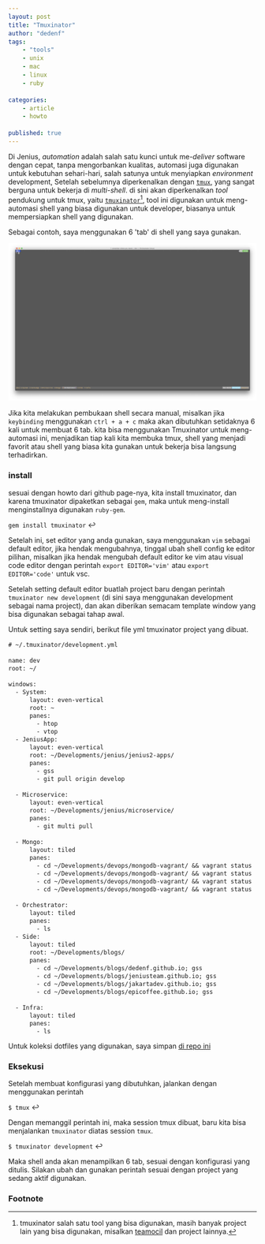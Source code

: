```yaml
---
layout: post
title: "Tmuxinator"
author: "dedenf"
tags:
    - "tools"
    - unix
    - mac
    - linux
    - ruby

categories: 
    - article
    - howto

published: true
---
```


Di Jenius, _automation_ adalah salah satu kunci untuk me-_deliver_ software dengan cepat, tanpa mengorbankan kualitas, automasi juga digunakan untuk kebutuhan sehari-hari, salah satunya untuk menyiapkan _environment_ development, Setelah sebelumnya diperkenalkan dengan [`tmux`](https://jenius.tech/2018/01/30/pengenalan-tmux/), yang sangat berguna untuk bekerja di _multi-shell_. di sini akan diperkenalkan _tool_ pendukung untuk tmux, yaitu [`tmuxinator`](https://github.com/tmuxinator/tmuxinator)[^1], tool ini digunakan untuk meng-automasi shell yang biasa digunakan untuk developer, biasanya untuk mempersiapkan shell yang digunakan.

<!-- more -->

Sebagai contoh, saya menggunakan 6 'tab' di shell yang saya gunakan.

![shell](/images/posts/tmuxinator/tmuxinator.jpg)

Jika kita melakukan pembukaan shell secara manual, misalkan jika `keybinding` menggunakan `ctrl + a + c` maka akan dibutuhkan setidaknya 6 kali untuk membuat 6 tab. kita bisa menggunakan Tmuxinator untuk meng-automasi ini, menjadikan tiap kali kita membuka tmux, shell yang menjadi favorit atau shell yang biasa kita gunakan untuk bekerja bisa langsung terhadirkan.

### install
sesuai dengan howto dari github page-nya, kita install tmuxinator, dan karena tmuxinator dipaketkan sebagai `gem`, maka untuk meng-install menginstallnya digunakan `ruby-gem`.

`gem install tmuxinator` ↩

Setelah ini, set editor yang anda gunakan, saya menggunakan `vim` sebagai default editor, jika hendak mengubahnya, tinggal ubah shell config ke editor pilihan, misalkan jika hendak mengubah default editor ke vim atau visual code editor dengan perintah `export EDITOR='vim'` atau `export EDITOR='code'` untuk vsc.

Setelah setting default editor buatlah project baru dengan perintah `tmuxinator new development` (di sini saya menggunakan development sebagai nama project), dan akan diberikan semacam template window yang bisa digunakan sebagai tahap awal.

Untuk setting saya sendiri, berikut file yml tmuxinator project yang dibuat.

```
# ~/.tmuxinator/development.yml

name: dev
root: ~/

windows:
  - System:
      layout: even-vertical
      root: ~
      panes:
        - htop
        - vtop
  - JeniusApp: 
      layout: even-vertical
      root: ~/Developments/jenius/jenius2-apps/
      panes:
        - gss
        - git pull origin develop

  - Microservice:
      layout: even-vertical
      root: ~/Developments/jenius/microservice/
      panes:
        - git multi pull

  - Mongo:
      layout: tiled
      panes:
        - cd ~/Developments/devops/mongodb-vagrant/ && vagrant status
        - cd ~/Developments/devops/mongodb-vagrant/ && vagrant status
        - cd ~/Developments/devops/mongodb-vagrant/ && vagrant status
        - cd ~/Developments/devops/mongodb-vagrant/ && vagrant status

  - Orchestrator:
      layout: tiled
      panes:
        - ls
  - Side:
      layout: tiled
      root: ~/Developments/blogs/
      panes:
        - cd ~/Developments/blogs/dedenf.github.io; gss
        - cd ~/Developments/blogs/jeniusteam.github.io; gss
        - cd ~/Developments/blogs/jakartadev.github.io; gss
        - cd ~/Developments/blogs/epicoffee.github.io; gss
  
  - Infra:
      layout: tiled
      panes:
        - ls
```

Untuk koleksi dotfiles yang digunakan, saya simpan [di repo ini](https://github.com/dedenf/dotfiles)

### Eksekusi
Setelah membuat konfigurasi yang dibutuhkan, jalankan dengan menggunakan perintah 

`$ tmux` ↩

Dengan memanggil perintah ini, maka session tmux dibuat, baru kita bisa menjalankan `tmuxinator` diatas session `tmux`.

`$ tmuxinator development` ↩

Maka shell anda akan menampilkan 6 tab, sesuai dengan konfigurasi yang ditulis. Silakan ubah dan gunakan perintah sesuai dengan project yang sedang aktif digunakan.



### Footnote

[^1]:tmuxinator salah satu tool yang bisa digunakan, masih banyak project lain yang bisa digunakan, misalkan [teamocil](https://github.com/remiprev/teamocil) dan project lainnya.